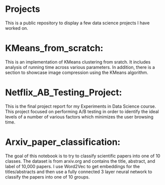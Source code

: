 # Projects

This is a public repository to display a few data science projects I have worked on.

# KMeans_from_scratch:

This is an implementation of KMeans clustering from sratch. It includes analysis of running time across various parameters. In addition, there is a section to showcase image compression using the KMeans algorithm.

# Netflix_AB_Testing_Project:

This is the final project report for my Experiments in Data Science course. This project focused on performing A/B testing in order to identify the ideal levels of a number of various factors which minimizes the user browsing time.

# Arxiv_paper_classification:

The goal of this notebook is to try to classify scientific papers into one of 10 classes. The dataset is from arxiv.org and contains the title, abstract, and label of 10,000 papers. I use Word2Vec to get embeddings for the titles/abstracts and then use a fully connected 3 layer neural network to classify the papers into one of 10 groups. 
